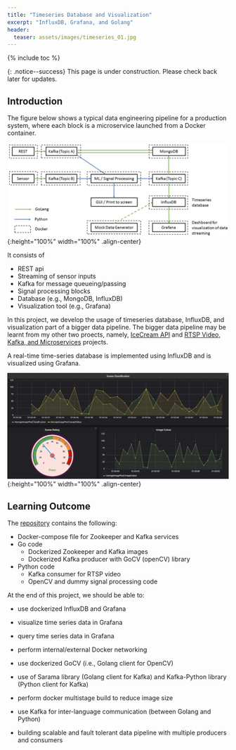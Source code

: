 ```yaml
---
title: "Timeseries Database and Visualization"
excerpt: "InfluxDB, Grafana, and Golang"
header:
  teaser: assets/images/timeseries_01.jpg
---
```


{% include toc %}

{: .notice--success}
This page is under construction. Please check back later for updates.

## Introduction

The figure below shows a typical data engineering pipeline for a production system, where each block is a microservice launched from a Docker container.

![data_engineering](/assets/images/data_engineering_01.jpg){:height="100%" width="100%" .align-center}

It consists of
+ REST api
+ Streaming of sensor inputs
+ Kafka for message queueing/passing
+ Signal processing blocks
+ Database (e.g., MongoDB, InfluxDB)
+ Visualization tool (e.g., Grafana)

In this project, we develop the usage of timeseries database, InfluxDB, and visualization part of a bigger data pipeline. The bigger data pipeline may be learnt from my other two proects, namely, [IceCream API](https://adaickalavan.github.io/portfolio/icecreamapi/) and [RTSP Video, Kafka, and Microservices](https://adaickalavan.github.io/portfolio/rtsp_video_streaming/) projects.

A real-time time-series database is implemented using InfluxDB and is visualized using Grafana.

![pipeline](/assets/images/timeseries_01.jpg){:height="100%" width="100%" .align-center}

## Learning Outcome

The [repository](https://github.com/Adaickalavan/Timeseries-Database-and-Visualization) contains the following:

+ Docker-compose file for Zookeeper and Kafka services
+ Go code
  + Dockerized Zookeeper and Kafka images
  + Dockerized Kafka producer with GoCV (openCV) library
+ Python code
  + Kafka consumer for RTSP video
  + OpenCV and dummy signal processing code

At the end of this project, we should be able to:
+ use dockerized InfluxDB and Grafana
+ visualize time series data in Grafana
+ query time series data in Grafana

+ perform internal/external Docker networking
+ use dockerized GoCV (i.e., Golang client for OpenCV)
+ use of Sarama library (Golang client for Kafka) and Kafka-Python library (Python client for Kafka)
+ perform docker multistage build to reduce image size
+ use Kafka for inter-language communication (between Golang and Python)
+ building scalable and fault tolerant data pipeline with multiple producers and consumers

<!-- ## Project Structure

The project structure is as follows:

```text
DataPipeline                # Main folder
├── goproducerrtsp          # To grab frames from RTSP video website and to enqueue in Kafka
│   ├── vendor              # Dependency vendor files generated using 'dep ensure'
│   │   └── ...             #
│   ├── .env                # Environment variables
│   ├── Docker-compose.yml  # To instantiate Docker container
│   ├── Dockerfile          # To build Docker image
│   ├── Gopkg.lock          # Dependency version file generated using 'dep ensure'
│   ├── Gopkg.toml          # Dependency version file generated using 'dep ensure'
│   └── main.go             # Go code producing to Kafka
├── pythonconsumerrtsp      # To consume from Kafka in Python, outside Docker environment
│   ├── dataprocessing      # Template folder for signal processing
│   │   ├── __init__.py     # Package file
│   │   └── alg.py          # Dummy signal processing object: Computes average pixel value
│   ├── kafkapc_python      # Kafka producer and consumer using kafka-python library
│   │   └── __init__.py     #
│   ├── message             # Kafka message handling function
│   │   └── __init__.py     #
│   ├── .env                # Environment variables
│   ├── Docker-compose.yml  # To instantiate Docker container
│   ├── Dockerfile          # To build Docker image
│   ├── main.py             # Python code consuming from Kafka
│   └── requirements.txt    # Imported libraries in the python code
├── pythonconsumerrtsp2     # Duplicate of `pythonconsumerrtsp` to illustrate code scalability
│   ├── ...                 #
│       .                   #
│       .                   #
│       .                   #
│   └── ...                 #
└── zookeeper               # Zookeeper and Kafka
    └── Docker-compose.yml  # To instantiate Docker container for Zookeeper and Kafka
```